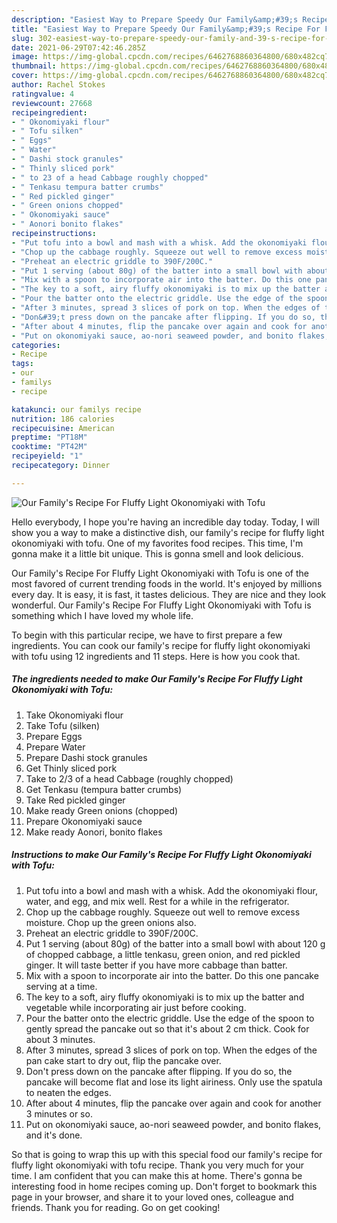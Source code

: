```yaml
---
description: "Easiest Way to Prepare Speedy Our Family&amp;#39;s Recipe For Fluffy Light Okonomiyaki with Tofu"
title: "Easiest Way to Prepare Speedy Our Family&amp;#39;s Recipe For Fluffy Light Okonomiyaki with Tofu"
slug: 302-easiest-way-to-prepare-speedy-our-family-and-39-s-recipe-for-fluffy-light-okonomiyaki-with-tofu
date: 2021-06-29T07:42:46.285Z
image: https://img-global.cpcdn.com/recipes/6462768860364800/680x482cq70/our-familys-recipe-for-fluffy-light-okonomiyaki-with-tofu-recipe-main-photo.jpg
thumbnail: https://img-global.cpcdn.com/recipes/6462768860364800/680x482cq70/our-familys-recipe-for-fluffy-light-okonomiyaki-with-tofu-recipe-main-photo.jpg
cover: https://img-global.cpcdn.com/recipes/6462768860364800/680x482cq70/our-familys-recipe-for-fluffy-light-okonomiyaki-with-tofu-recipe-main-photo.jpg
author: Rachel Stokes
ratingvalue: 4
reviewcount: 27668
recipeingredient:
- " Okonomiyaki flour"
- " Tofu silken"
- " Eggs"
- " Water"
- " Dashi stock granules"
- " Thinly sliced pork"
- " to 23 of a head Cabbage roughly chopped"
- " Tenkasu tempura batter crumbs"
- " Red pickled ginger"
- " Green onions chopped"
- " Okonomiyaki sauce"
- " Aonori bonito flakes"
recipeinstructions:
- "Put tofu into a bowl and mash with a whisk. Add the okonomiyaki flour, water, and egg, and mix well. Rest for a while in the refrigerator."
- "Chop up the cabbage roughly. Squeeze out well to remove excess moisture. Chop up the green onions also."
- "Preheat an electric griddle to 390F/200C."
- "Put 1 serving (about 80g) of the batter into a small bowl with about 120 g of chopped cabbage, a little tenkasu, green onion, and red pickled ginger. It will taste better if you have more cabbage than batter."
- "Mix with a spoon to incorporate air into the batter. Do this one pancake serving at a time."
- "The key to a soft, airy fluffy okonomiyaki is to mix up the batter and vegetable while incorporating air just before cooking."
- "Pour the batter onto the electric griddle. Use the edge of the spoon to gently spread the pancake out so that it&#39;s about 2 cm thick. Cook for about 3 minutes."
- "After 3 minutes, spread 3 slices of pork on top. When the edges of the pan cake start to dry out, flip the pancake over."
- "Don&#39;t press down on the pancake after flipping. If you do so, the pancake will become flat and lose its light airiness. Only use the spatula to neaten the edges."
- "After about 4 minutes, flip the pancake over again and cook for another 3 minutes or so."
- "Put on okonomiyaki sauce, ao-nori seaweed powder, and bonito flakes, and it&#39;s done."
categories:
- Recipe
tags:
- our
- familys
- recipe

katakunci: our familys recipe 
nutrition: 186 calories
recipecuisine: American
preptime: "PT18M"
cooktime: "PT42M"
recipeyield: "1"
recipecategory: Dinner

---
```



![Our Family&#39;s Recipe For Fluffy Light Okonomiyaki with Tofu](https://img-global.cpcdn.com/recipes/6462768860364800/680x482cq70/our-familys-recipe-for-fluffy-light-okonomiyaki-with-tofu-recipe-main-photo.jpg)

Hello everybody, I hope you're having an incredible day today. Today, I will show you a way to make a distinctive dish, our family&#39;s recipe for fluffy light okonomiyaki with tofu. One of my favorites food recipes. This time, I'm gonna make it a little bit unique. This is gonna smell and look delicious.



Our Family&#39;s Recipe For Fluffy Light Okonomiyaki with Tofu is one of the most favored of current trending foods in the world. It's enjoyed by millions every day. It is easy, it is fast, it tastes delicious. They are nice and they look wonderful. Our Family&#39;s Recipe For Fluffy Light Okonomiyaki with Tofu is something which I have loved my whole life.


To begin with this particular recipe, we have to first prepare a few ingredients. You can cook our family&#39;s recipe for fluffy light okonomiyaki with tofu using 12 ingredients and 11 steps. Here is how you cook that.

<!--inarticleads1-->

##### The ingredients needed to make Our Family&#39;s Recipe For Fluffy Light Okonomiyaki with Tofu:

1. Take  Okonomiyaki flour
1. Take  Tofu (silken)
1. Prepare  Eggs
1. Prepare  Water
1. Prepare  Dashi stock granules
1. Get  Thinly sliced pork
1. Take  to 2/3 of a head Cabbage (roughly chopped)
1. Get  Tenkasu (tempura batter crumbs)
1. Take  Red pickled ginger
1. Make ready  Green onions (chopped)
1. Prepare  Okonomiyaki sauce
1. Make ready  Aonori, bonito flakes




<!--inarticleads2-->

##### Instructions to make Our Family&#39;s Recipe For Fluffy Light Okonomiyaki with Tofu:

1. Put tofu into a bowl and mash with a whisk. Add the okonomiyaki flour, water, and egg, and mix well. Rest for a while in the refrigerator.
1. Chop up the cabbage roughly. Squeeze out well to remove excess moisture. Chop up the green onions also.
1. Preheat an electric griddle to 390F/200C.
1. Put 1 serving (about 80g) of the batter into a small bowl with about 120 g of chopped cabbage, a little tenkasu, green onion, and red pickled ginger. It will taste better if you have more cabbage than batter.
1. Mix with a spoon to incorporate air into the batter. Do this one pancake serving at a time.
1. The key to a soft, airy fluffy okonomiyaki is to mix up the batter and vegetable while incorporating air just before cooking.
1. Pour the batter onto the electric griddle. Use the edge of the spoon to gently spread the pancake out so that it&#39;s about 2 cm thick. Cook for about 3 minutes.
1. After 3 minutes, spread 3 slices of pork on top. When the edges of the pan cake start to dry out, flip the pancake over.
1. Don&#39;t press down on the pancake after flipping. If you do so, the pancake will become flat and lose its light airiness. Only use the spatula to neaten the edges.
1. After about 4 minutes, flip the pancake over again and cook for another 3 minutes or so.
1. Put on okonomiyaki sauce, ao-nori seaweed powder, and bonito flakes, and it&#39;s done.




So that is going to wrap this up with this special food our family&#39;s recipe for fluffy light okonomiyaki with tofu recipe. Thank you very much for your time. I am confident that you can make this at home. There's gonna be interesting food in home recipes coming up. Don't forget to bookmark this page in your browser, and share it to your loved ones, colleague and friends. Thank you for reading. Go on get cooking!
